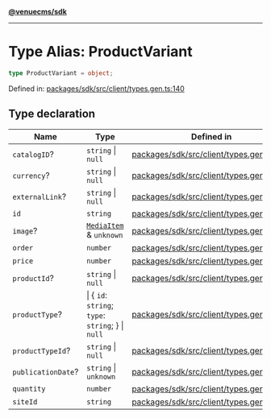[**@venuecms/sdk**](../Index.md)

***

# Type Alias: ProductVariant

```ts
type ProductVariant = object;
```

Defined in: [packages/sdk/src/client/types.gen.ts:140](https://github.com/venuecms/sdk/blob/fbf02bcc9fd4a34da75d81536c54bdc995edf6c4/packages/sdk/src/client/types.gen.ts#L140)

## Type declaration

| Name | Type | Defined in |
| ------ | ------ | ------ |
| <a id="catalogid"></a> `catalogID`? | `string` \| `null` | [packages/sdk/src/client/types.gen.ts:148](https://github.com/venuecms/sdk/blob/fbf02bcc9fd4a34da75d81536c54bdc995edf6c4/packages/sdk/src/client/types.gen.ts#L148) |
| <a id="currency"></a> `currency`? | `string` \| `null` | [packages/sdk/src/client/types.gen.ts:145](https://github.com/venuecms/sdk/blob/fbf02bcc9fd4a34da75d81536c54bdc995edf6c4/packages/sdk/src/client/types.gen.ts#L145) |
| <a id="externallink"></a> `externalLink`? | `string` \| `null` | [packages/sdk/src/client/types.gen.ts:147](https://github.com/venuecms/sdk/blob/fbf02bcc9fd4a34da75d81536c54bdc995edf6c4/packages/sdk/src/client/types.gen.ts#L147) |
| <a id="id"></a> `id` | `string` | [packages/sdk/src/client/types.gen.ts:141](https://github.com/venuecms/sdk/blob/fbf02bcc9fd4a34da75d81536c54bdc995edf6c4/packages/sdk/src/client/types.gen.ts#L141) |
| <a id="image"></a> `image`? | [`MediaItem`](MediaItem.md) & `unknown` | [packages/sdk/src/client/types.gen.ts:152](https://github.com/venuecms/sdk/blob/fbf02bcc9fd4a34da75d81536c54bdc995edf6c4/packages/sdk/src/client/types.gen.ts#L152) |
| <a id="order"></a> `order` | `number` | [packages/sdk/src/client/types.gen.ts:143](https://github.com/venuecms/sdk/blob/fbf02bcc9fd4a34da75d81536c54bdc995edf6c4/packages/sdk/src/client/types.gen.ts#L143) |
| <a id="price"></a> `price` | `number` | [packages/sdk/src/client/types.gen.ts:144](https://github.com/venuecms/sdk/blob/fbf02bcc9fd4a34da75d81536c54bdc995edf6c4/packages/sdk/src/client/types.gen.ts#L144) |
| <a id="productid"></a> `productId`? | `string` \| `null` | [packages/sdk/src/client/types.gen.ts:151](https://github.com/venuecms/sdk/blob/fbf02bcc9fd4a34da75d81536c54bdc995edf6c4/packages/sdk/src/client/types.gen.ts#L151) |
| <a id="producttype"></a> `productType`? | \| \{ `id`: `string`; `type`: `string`; \} \| `null` | [packages/sdk/src/client/types.gen.ts:153](https://github.com/venuecms/sdk/blob/fbf02bcc9fd4a34da75d81536c54bdc995edf6c4/packages/sdk/src/client/types.gen.ts#L153) |
| <a id="producttypeid"></a> `productTypeId`? | `string` \| `null` | [packages/sdk/src/client/types.gen.ts:150](https://github.com/venuecms/sdk/blob/fbf02bcc9fd4a34da75d81536c54bdc995edf6c4/packages/sdk/src/client/types.gen.ts#L150) |
| <a id="publicationdate"></a> `publicationDate`? | `string` \| `unknown` | [packages/sdk/src/client/types.gen.ts:149](https://github.com/venuecms/sdk/blob/fbf02bcc9fd4a34da75d81536c54bdc995edf6c4/packages/sdk/src/client/types.gen.ts#L149) |
| <a id="quantity"></a> `quantity` | `number` | [packages/sdk/src/client/types.gen.ts:146](https://github.com/venuecms/sdk/blob/fbf02bcc9fd4a34da75d81536c54bdc995edf6c4/packages/sdk/src/client/types.gen.ts#L146) |
| <a id="siteid"></a> `siteId` | `string` | [packages/sdk/src/client/types.gen.ts:142](https://github.com/venuecms/sdk/blob/fbf02bcc9fd4a34da75d81536c54bdc995edf6c4/packages/sdk/src/client/types.gen.ts#L142) |
